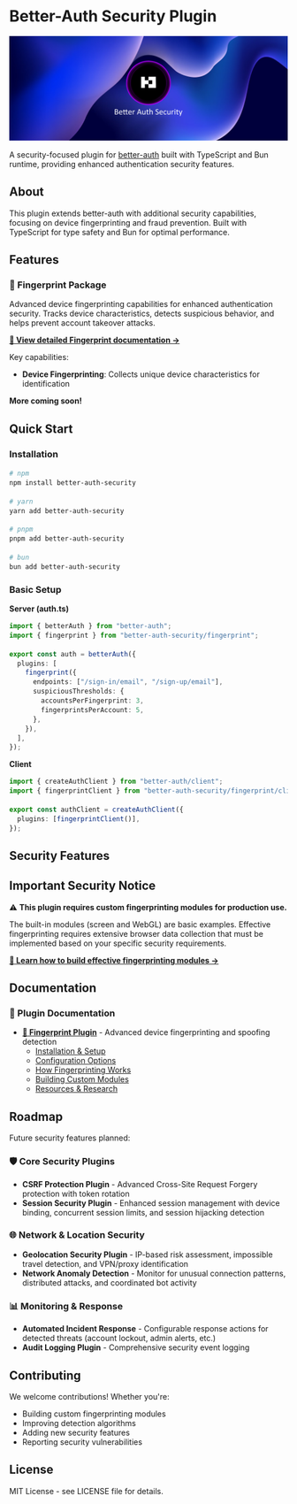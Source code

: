 # Better-Auth Security Plugin

![Better Auth Security Banner](./assets/banner/blue.png)

A security-focused plugin for [better-auth](https://www.better-auth.com/) built with TypeScript and Bun runtime, providing enhanced authentication security features.

## About

This plugin extends better-auth with additional security capabilities, focusing on device fingerprinting and fraud prevention. Built with TypeScript for type safety and Bun for optimal performance.

## Features

### 📱 Fingerprint Package

Advanced device fingerprinting capabilities for enhanced authentication security. Tracks device characteristics, detects suspicious behavior, and helps prevent account takeover attacks.

**[📖 View detailed Fingerprint documentation →](./docs/fingerprint.md)**

Key capabilities:

- **Device Fingerprinting**: Collects unique device characteristics for identification

**More coming soon!**

## Quick Start

### Installation

```bash
# npm
npm install better-auth-security

# yarn
yarn add better-auth-security

# pnpm
pnpm add better-auth-security

# bun
bun add better-auth-security
```

### Basic Setup

**Server (auth.ts)**

```typescript
import { betterAuth } from "better-auth";
import { fingerprint } from "better-auth-security/fingerprint";

export const auth = betterAuth({
  plugins: [
    fingerprint({
      endpoints: ["/sign-in/email", "/sign-up/email"],
      suspiciousThresholds: {
        accountsPerFingerprint: 3,
        fingerprintsPerAccount: 5,
      },
    }),
  ],
});
```

**Client**

```typescript
import { createAuthClient } from "better-auth/client";
import { fingerprintClient } from "better-auth-security/fingerprint/client";

export const authClient = createAuthClient({
  plugins: [fingerprintClient()],
});
```

## Security Features

## Important Security Notice

⚠️ **This plugin requires custom fingerprinting modules for production use.**

The built-in modules (screen and WebGL) are basic examples. Effective fingerprinting requires extensive browser data collection that must be implemented based on your specific security requirements.

**[📖 Learn how to build effective fingerprinting modules →](./docs/fingerprint.md#building-effective-modules)**

## Documentation

### 📖 Plugin Documentation

- **[📱 Fingerprint Plugin](./docs/fingerprint.md)** - Advanced device fingerprinting and spoofing detection
  - [Installation & Setup](./docs/fingerprint.md#installation)
  - [Configuration Options](./docs/fingerprint.md#configuration-options)
  - [How Fingerprinting Works](./docs/fingerprint.md#how-fingerprinting-works)
  - [Building Custom Modules](./docs/fingerprint.md#building-effective-modules)
  - [Resources & Research](./docs/fingerprint.md#fingerprinting-resources)

## Roadmap

Future security features planned:

### 🛡️ Core Security Plugins

- **CSRF Protection Plugin** - Advanced Cross-Site Request Forgery protection with token rotation
- **Session Security Plugin** - Enhanced session management with device binding, concurrent session limits, and session hijacking detection

### 🌐 Network & Location Security

- **Geolocation Security Plugin** - IP-based risk assessment, impossible travel detection, and VPN/proxy identification
- **Network Anomaly Detection** - Monitor for unusual connection patterns, distributed attacks, and coordinated bot activity

### 📊 Monitoring & Response

- **Automated Incident Response** - Configurable response actions for detected threats (account lockout, admin alerts, etc.)
- **Audit Logging Plugin** - Comprehensive security event logging

## Contributing

We welcome contributions! Whether you're:

- Building custom fingerprinting modules
- Improving detection algorithms
- Adding new security features
- Reporting security vulnerabilities

## License

MIT License - see LICENSE file for details.

